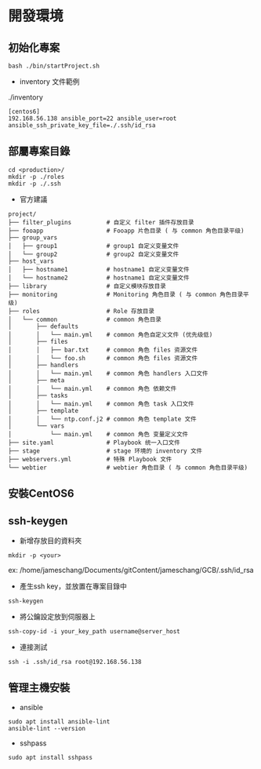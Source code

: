 # 開發環境

## 初始化專案

```shell
bash ./bin/startProject.sh
```

* inventory 文件範例

./inventory

```
[centos6]
192.168.56.138 ansible_port=22 ansible_user=root ansible_ssh_private_key_file=./.ssh/id_rsa
```

## 部屬專案目錄

```shell
cd <production>/
mkdir -p ./roles
mkdir -p ./.ssh
```

* 官方建議

```
project/
├── filter_plugins          # 自定义 filter 插件存放目录
├── fooapp                  # Fooapp 片色目录 ( 与 common 角色目录平级)
├── group_vars             
│   ├── group1              # group1 自定义变量文件
│   └── group2              # group2 自定义变量文件
├── host_vars
│   ├── hostname1           # hostname1 自定义变量文件
│   └── hostname2           # hostname1 自定义变量文件
├── library                 # 自定义模块存放目录
├── monitoring              # Monitoring 角色目录 ( 与 common 角色目录平级)
├── roles                   # Role 存放目录
│   └── common              # common 角色目录
│       ├── defaults       
│       │   └── main.yml    # common 角色自定义文件 (优先级低)
│       ├── files
│       │   ├── bar.txt     # common 角色 files 资源文件
│       │   └── foo.sh      # common 角色 files 资源文件
│       ├── handlers
│       │   └── main.yml    # common 角色 handlers 入口文件
│       ├── meta
│       │   └── main.yml    # common 角色 依赖文件
│       ├── tasks
│       │   └── main.yml    # common 角色 task 入口文件
│       ├── template
│       │   └── ntp.conf.j2 # common 角色 template 文件
│       └── vars
│           └── main.yml    # common 角色 变量定义文件
├── site.yaml               # Playbook 统一入口文件
├── stage                   # stage 环境的 inventory 文件
├── webservers.yml          # 特殊 Playbook 文件
└── webtier                 # webtier 角色目录 ( 与 common 角色目录平级)
```

## 安裝CentOS6

## ssh-keygen

* 新增存放目的資料夾

```shell
mkdir -p <your>
```

ex: /home/jameschang/Documents/gitContent/jameschang/GCB/.ssh/id_rsa

* 產生ssh key，並放置在專案目錄中

```shell
ssh-keygen
```

* 將公鑰設定放到伺服器上

```shell
ssh-copy-id -i your_key_path username@server_host
```

* 連接測試

```shell
ssh -i .ssh/id_rsa root@192.168.56.138
```

## 管理主機安裝 

* ansible

```shell
sudo apt install ansible-lint
ansible-lint --version
```
* sshpass

```shell
sudo apt install sshpass
```
